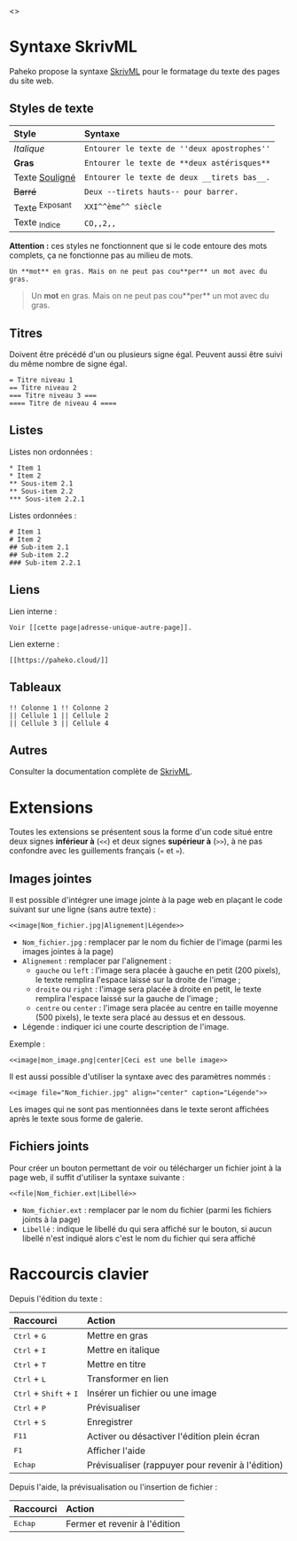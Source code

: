 <<toc aside>>

# Syntaxe SkrivML

Paheko propose la syntaxe [SkrivML](https://fossil.kd2.org/garradin/doc/trunk/doc/skrivml.html) pour le formatage du texte des pages du site web.

## Styles de texte

| Style | Syntaxe |
| :- | :- |
| *Italique* | `Entourer le texte de ''deux apostrophes''` |
| **Gras** | `Entourer le texte de **deux astérisques**` |
| Texte <ins>Souligné</ins> | `Entourer le texte de deux __tirets bas__.` |
| ~~Barré~~ | `Deux --tirets hauts-- pour barrer.` |
| Texte <sup>Exposant</sup> | `XXI^^ème^^ siècle` |
| Texte <sub>Indice</sub> | `CO,,2,,` |

**Attention :** ces styles ne fonctionnent que si le code entoure des mots complets, ça ne fonctionne pas au milieu de mots.

```
Un **mot** en gras. Mais on ne peut pas cou**per** un mot avec du gras.
```

> Un **mot** en gras. Mais on ne peut pas cou\*\*per** un mot avec du gras.

## Titres

Doivent être précédé d'un ou plusieurs signe égal. Peuvent aussi être suivi du même nombre de signe égal.

```
= Titre niveau 1
== Titre niveau 2
=== Titre niveau 3 ===
==== Titre de niveau 4 ====
```

## Listes

Listes non ordonnées :

```
* Item 1
* Item 2
** Sous-item 2.1
** Sous-item 2.2
*** Sous-item 2.2.1
```

Listes ordonnées :

```
# Item 1
# Item 2
## Sub-item 2.1
## Sub-item 2.2
### Sub-item 2.2.1
```

## Liens

Lien interne :

```
Voir [[cette page|adresse-unique-autre-page]].
```

Lien externe :

```
[[https://paheko.cloud/]]
```
## Tableaux

```
!! Colonne 1 !! Colonne 2
|| Cellule 1 || Cellule 2
|| Cellule 3 || Cellule 4
```

## Autres

Consulter la documentation complète de [SkrivML](https://fossil.kd2.org/garradin/doc/trunk/doc/skrivml.html).

# Extensions

Toutes les extensions se présentent sous la forme d'un code situé entre deux signes **inférieur à** (`<<`) et deux signes **supérieur à** (`>>`), à ne pas confondre avec les guillements français (`«` et `»`).

## Images jointes

Il est possible d'intégrer une image jointe à la page web en plaçant le code suivant sur une ligne (sans autre texte) :

```
<<image|Nom_fichier.jpg|Alignement|Légende>>
```

* `Nom_fichier.jpg` : remplacer par le nom du fichier de l'image (parmi les images jointes à la page)
* `Alignement` : remplacer par l'alignement :
  * `gauche` ou `left` : l'image sera placée à gauche en petit (200 pixels), le texte remplira l'espace laissé sur la droite de l'image ;
  * `droite` ou `right` : l'image sera placée à droite en petit, le texte remplira l'espace laissé sur la gauche de l'image ;
  * `centre` ou `center` : l'image sera placée au centre en taille moyenne (500 pixels), le texte sera placé au dessus et en dessous.
* Légende : indiquer ici une courte description de l'image.

Exemple :

```
<<image|mon_image.png|center|Ceci est une belle image>>
```

Il est aussi possible d'utiliser la syntaxe avec des paramètres nommés :

```
<<image file="Nom_fichier.jpg" align="center" caption="Légende">>
```

Les images qui ne sont pas mentionnées dans le texte seront affichées après le texte sous forme de galerie.

## Fichiers joints

Pour créer un bouton permettant de voir ou télécharger un fichier joint à la page web, il suffit d'utiliser la syntaxe suivante :

```
<<file|Nom_fichier.ext|Libellé>>
```

* `Nom_fichier.ext` : remplacer par le nom du fichier  (parmi les fichiers joints à la page)
* `Libellé` : indique le libellé du qui sera affiché sur le bouton, si aucun libellé n'est indiqué alors c'est le nom du fichier qui sera affiché


# Raccourcis clavier

Depuis l'édition du texte :

| Raccourci | Action |
| :- | :- |
| <kbd>Ctrl</kbd> + <kbd>G</kbd> | Mettre en gras |
| <kbd>Ctrl</kbd> + <kbd>I</kbd> | Mettre en italique |
| <kbd>Ctrl</kbd> + <kbd>T</kbd> | Mettre en titre |
| <kbd>Ctrl</kbd> + <kbd>L</kbd> | Transformer en lien |
| <kbd>Ctrl</kbd> + <kbd>Shift</kbd> + <kbd>I</kbd> | Insérer un fichier ou une image |
| <kbd>Ctrl</kbd> + <kbd>P</kbd> | Prévisualiser |
| <kbd>Ctrl</kbd> + <kbd>S</kbd> | Enregistrer |
| <kbd>F11</kbd> | Activer ou désactiver l'édition plein écran |
| <kbd>F1</kbd> | Afficher l'aide |
| <kbd>Echap</kbd> | Prévisualiser (rappuyer pour revenir à l'édition) |


Depuis l'aide, la prévisualisation ou l'insertion de fichier :

| Raccourci | Action |
| :- | :- |
| <kbd>Echap</kbd> | Fermer et revenir à l'édition |
